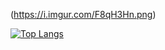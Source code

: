 (https://i.imgur.com/F8qH3Hn.png)



[![Top Langs](https://github-readme-stats.vercel.app/api/top-langs/?username=talcual&layout=compact)](https://github.com/anuraghazra/github-readme-stats)
